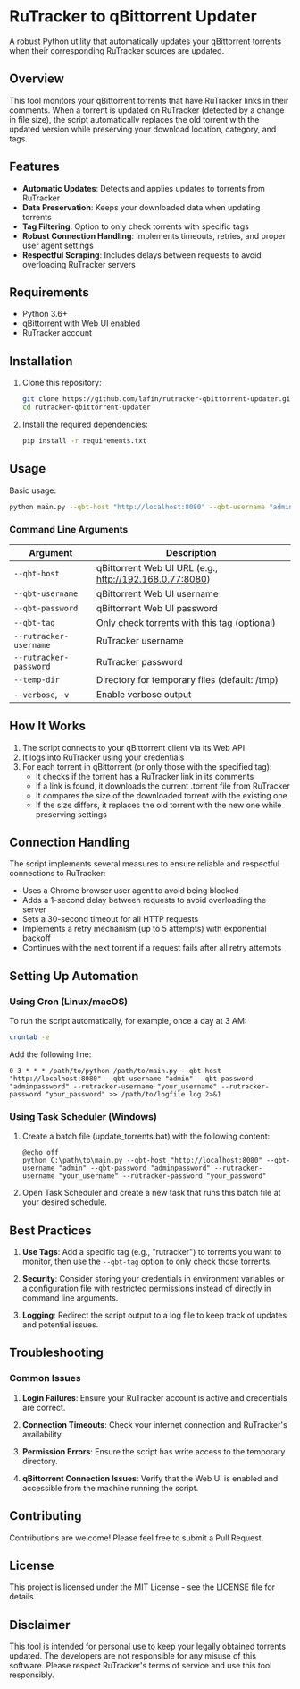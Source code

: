 # RuTracker to qBittorrent Updater

A robust Python utility that automatically updates your qBittorrent torrents when their corresponding RuTracker sources are updated.

## Overview

This tool monitors your qBittorrent torrents that have RuTracker links in their comments. When a torrent is updated on RuTracker (detected by a change in file size), the script automatically replaces the old torrent with the updated version while preserving your download location, category, and tags.

## Features

- **Automatic Updates**: Detects and applies updates to torrents from RuTracker
- **Data Preservation**: Keeps your downloaded data when updating torrents
- **Tag Filtering**: Option to only check torrents with specific tags
- **Robust Connection Handling**: Implements timeouts, retries, and proper user agent settings
- **Respectful Scraping**: Includes delays between requests to avoid overloading RuTracker servers

## Requirements

- Python 3.6+
- qBittorrent with Web UI enabled
- RuTracker account

## Installation

1. Clone this repository:
   ```bash
   git clone https://github.com/lafin/rutracker-qbittorrent-updater.git
   cd rutracker-qbittorrent-updater
   ```

2. Install the required dependencies:
   ```bash
   pip install -r requirements.txt
   ```

## Usage

Basic usage:

```bash
python main.py --qbt-host "http://localhost:8080" --qbt-username "admin" --qbt-password "adminpassword" --rutracker-username "your_username" --rutracker-password "your_password"
```

### Command Line Arguments

| Argument | Description |
|----------|-------------|
| `--qbt-host` | qBittorrent Web UI URL (e.g., http://192.168.0.77:8080) |
| `--qbt-username` | qBittorrent Web UI username |
| `--qbt-password` | qBittorrent Web UI password |
| `--qbt-tag` | Only check torrents with this tag (optional) |
| `--rutracker-username` | RuTracker username |
| `--rutracker-password` | RuTracker password |
| `--temp-dir` | Directory for temporary files (default: /tmp) |
| `--verbose`, `-v` | Enable verbose output |

## How It Works

1. The script connects to your qBittorrent client via its Web API
2. It logs into RuTracker using your credentials
3. For each torrent in qBittorrent (or only those with the specified tag):
   - It checks if the torrent has a RuTracker link in its comments
   - If a link is found, it downloads the current .torrent file from RuTracker
   - It compares the size of the downloaded torrent with the existing one
   - If the size differs, it replaces the old torrent with the new one while preserving settings

## Connection Handling

The script implements several measures to ensure reliable and respectful connections to RuTracker:

- Uses a Chrome browser user agent to avoid being blocked
- Adds a 1-second delay between requests to avoid overloading the server
- Sets a 30-second timeout for all HTTP requests
- Implements a retry mechanism (up to 5 attempts) with exponential backoff
- Continues with the next torrent if a request fails after all retry attempts

## Setting Up Automation

### Using Cron (Linux/macOS)

To run the script automatically, for example, once a day at 3 AM:

```bash
crontab -e
```

Add the following line:

```
0 3 * * * /path/to/python /path/to/main.py --qbt-host "http://localhost:8080" --qbt-username "admin" --qbt-password "adminpassword" --rutracker-username "your_username" --rutracker-password "your_password" >> /path/to/logfile.log 2>&1
```

### Using Task Scheduler (Windows)

1. Create a batch file (update_torrents.bat) with the following content:
   ```batch
   @echo off
   python C:\path\to\main.py --qbt-host "http://localhost:8080" --qbt-username "admin" --qbt-password "adminpassword" --rutracker-username "your_username" --rutracker-password "your_password"
   ```

2. Open Task Scheduler and create a new task that runs this batch file at your desired schedule.

## Best Practices

1. **Use Tags**: Add a specific tag (e.g., "rutracker") to torrents you want to monitor, then use the `--qbt-tag` option to only check those torrents.

2. **Security**: Consider storing your credentials in environment variables or a configuration file with restricted permissions instead of directly in command line arguments.

3. **Logging**: Redirect the script output to a log file to keep track of updates and potential issues.

## Troubleshooting

### Common Issues

1. **Login Failures**: Ensure your RuTracker account is active and credentials are correct.

2. **Connection Timeouts**: Check your internet connection and RuTracker's availability.

3. **Permission Errors**: Ensure the script has write access to the temporary directory.

4. **qBittorrent Connection Issues**: Verify that the Web UI is enabled and accessible from the machine running the script.

## Contributing

Contributions are welcome! Please feel free to submit a Pull Request.

## License

This project is licensed under the MIT License - see the LICENSE file for details.

## Disclaimer

This tool is intended for personal use to keep your legally obtained torrents updated. The developers are not responsible for any misuse of this software. Please respect RuTracker's terms of service and use this tool responsibly.